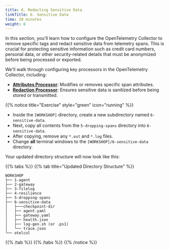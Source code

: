```yaml
---
title: 6. Redacting Sensitive Data
linkTitle: 6. Sensitive Data
time: 10 minutes
weight: 6
---
```


In this section, you'll learn how to configure the OpenTelemetry Collector to remove specific tags and redact sensitive data from telemetry spans. This is crucial for protecting sensitive information such as credit card numbers, personal data, or other security-related details that must be anonymized before being processed or exported.

We'll walk through configuring key processors in the OpenTelemetry Collector, including:

- **[Attributes Processor](https://github.com/open-telemetry/opentelemetry-collector-contrib/blob/main/processor/attributesprocessor/README.md)**: Modifies or removes specific span attributes.
- [**Redaction Processor**](https://github.com/open-telemetry/opentelemetry-collector-contrib/blob/main/processor/redactionprocessor/README.md): Ensures sensitive data is sanitized before being stored or transmitted.

{{% notice title="Exercise" style="green" icon="running" %}}

- Inside the `[WORKSHOP]` directory, create a new subdirectory named `6-sensitive-data`.
- Next, copy all contents from the `5-dropping-spans` directory into `6-sensitive-data`.
- After copying, remove any `*.out` and `*.log` files.
- Change **all** terminal windows to the `[WORKSHOP]/6-sensitive-data` directory.

Your updated directory structure will now look like this:

{{% tabs %}}
{{% tab title="Updated Directory Structure" %}}

```text
WORKSHOP
├── 1-agent
├── 2-gateway
├── 3-filelog
├── 4-resilience
├── 5-dropping-spans
├── 6-sensitive-data
│   ├───checkpoint-dir
│   ├── agent.yaml
│   ├── gateway.yaml
│   ├── health.json
│   ├── log-gen.sh (or .ps1)
│   └── trace.json
└── otelcol
```

{{% /tab %}}
{{% /tabs %}}
{{% /notice %}}
